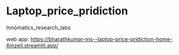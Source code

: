 # Laptop_price_pridiction
 Innomatics_research_labs
    
 web app: https://bharathkumar-ms--laptop-price-pridiction-home-6mzeil.streamlit.app/
